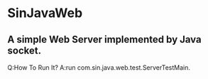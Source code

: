 SinJavaWeb
==========

A simple Web Server implemented by Java socket.
----------

Q:How To Run It?
A:run com.sin.java.web.test.ServerTestMain.
